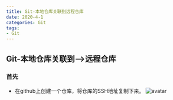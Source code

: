 ```yaml
---
title: Git-本地仓库关联到远程仓库
date: 2020-4-1
categories: Git
tags:
- Git
---
```

## Git-本地仓库关联到-->远程仓库
### 首先
* 在github上创建一个仓库，将仓库的SSH地址复制下来。
![avatar]()